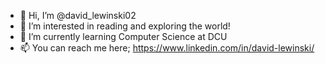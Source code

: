 - 👋 Hi, I’m @david_lewinski02
- 👀 I’m interested in reading and exploring the world!
- 🌱 I’m currently learning Computer Science at DCU
- 📫 You can reach me here; https://www.linkedin.com/in/david-lewinski/

<!---
DavidLewinski/DavidLewinski is a ✨ special ✨ repository because its `README.md` (this file) appears on your GitHub profile.
You can click the Preview link to take a look at your changes.
--->
